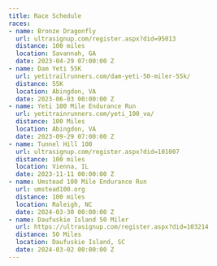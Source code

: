 ```yaml
---
title: Race Schedule
races:
- name: Bronze Dragonfly
  url: ultrasignup.com/register.aspx?did=95013
  distance: 100 miles
  location: Savannah, GA
  date: 2023-04-29 07:00:00 Z
- name: Dam Yeti 55K
  url: yetitrailrunners.com/dam-yeti-50-miler-55k/
  distance: 55K
  location: Abingdon, VA
  date: 2023-06-03 00:00:00 Z
- name: Yeti 100 Mile Endurance Run
  url: yetitrainrunners.com/yeti_100_va/
  distance: 100 Miles
  location: Abingdon, VA
  date: 2023-09-29 07:00:00 Z
- name: Tunnel Hill 100
  url: ultrasignup.com/register.aspx?did=101007
  distance: 100 miles
  location: Vienna, IL
  date: 2023-11-11 00:00:00 Z
- name: Umstead 100 Mile Endurance Run
  url: umstead100.org
  distance: 100 miles
  location: Raleigh, NC
  date: 2024-03-30 00:00:00 Z
- name: Daufuskie Island 50 Miler
  url: https://ultrasignup.com/register.aspx?did=103214
  distance: 50 Miles
  location: Daufuskie Island, SC
  date: 2024-03-02 00:00:00 Z
---
```


